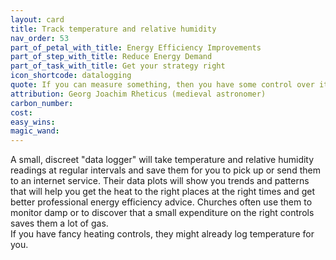 ```yaml
---
layout: card
title: Track temperature and relative humidity
nav_order: 53
part_of_petal_with_title: Energy Efficiency Improvements
part_of_step_with_title: Reduce Energy Demand
part_of_task_with_title: Get your strategy right
icon_shortcode: datalogging
quote: If you can measure something, then you have some control over it.
attribution: Georg Joachim Rheticus (medieval astronomer)
carbon_number: 
cost: 
easy_wins: 
magic_wand: 
---
```


<p>A small, discreet "data logger" will take temperature and relative humidity readings at regular intervals and save them for you to pick up or send them to an internet service.   Their data plots will show you trends and patterns that will help you get the heat to the right places at the right times and get better professional energy efficiency advice.  Churches often use them to monitor damp or to discover that a small expenditure on the right controls saves them a lot of gas. <br> If you have fancy heating controls, they might already log temperature for you.  </p> 
